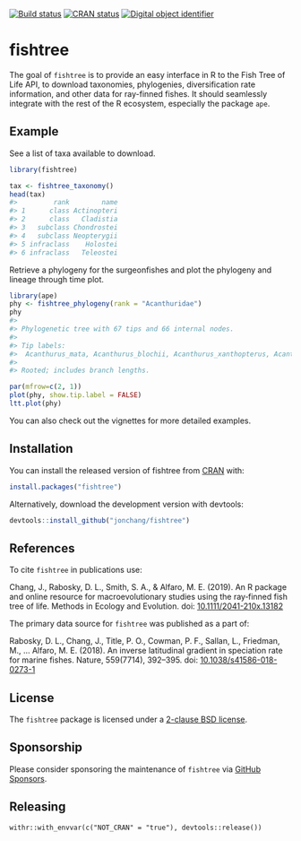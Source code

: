 
<!-- README.md is generated from README.Rmd. Please edit that file -->

[![Build
status](https://github.com/jonchang/fishtree/workflows/R%20package%20CI/badge.svg)](https://github.com/jonchang/fishtree/actions)
[![CRAN
status](https://www.r-pkg.org/badges/version/fishtree)](https://cran.r-project.org/package=fishtree)
[![Digital object
identifier](https://zenodo.org/badge/DOI/10.1111/2041-210x.13182.svg)](https://doi.org/10.1111/2041-210x.13182)

# fishtree

The goal of `fishtree` is to provide an easy interface in R to the Fish
Tree of Life API, to download taxonomies, phylogenies, diversification
rate information, and other data for ray-finned fishes. It should
seamlessly integrate with the rest of the R ecosystem, especially the
package `ape`.

## Example

See a list of taxa available to download.

``` r
library(fishtree)

tax <- fishtree_taxonomy()
head(tax)
#>         rank        name
#> 1      class Actinopteri
#> 2      class   Cladistia
#> 3   subclass Chondrostei
#> 4   subclass Neopterygii
#> 5 infraclass    Holostei
#> 6 infraclass   Teleostei
```

Retrieve a phylogeny for the surgeonfishes and plot the phylogeny and
lineage through time plot.

``` r
library(ape)
phy <- fishtree_phylogeny(rank = "Acanthuridae")
phy
#> 
#> Phylogenetic tree with 67 tips and 66 internal nodes.
#> 
#> Tip labels:
#>  Acanthurus_mata, Acanthurus_blochii, Acanthurus_xanthopterus, Acanthurus_bariene, Acanthurus_dussumieri, Acanthurus_leucocheilus, ...
#> 
#> Rooted; includes branch lengths.
```

``` r
par(mfrow=c(2, 1))
plot(phy, show.tip.label = FALSE)
ltt.plot(phy)
```

You can also check out the vignettes for more detailed examples.

## Installation

You can install the released version of fishtree from
[CRAN](https://CRAN.R-project.org) with:

``` r
install.packages("fishtree")
```

Alternatively, download the development version with devtools:

``` r
devtools::install_github("jonchang/fishtree")
```

## References

To cite `fishtree` in publications use:

Chang, J., Rabosky, D. L., Smith, S. A., & Alfaro, M. E. (2019). An R
package and online resource for macroevolutionary studies using the
ray‐finned fish tree of life. Methods in Ecology and Evolution. doi:
[10.1111/2041-210x.13182](https://doi.org/10.1111/2041-210x.13182)

The primary data source for `fishtree` was published as a part of:

Rabosky, D. L., Chang, J., Title, P. O., Cowman, P. F., Sallan, L.,
Friedman, M., … Alfaro, M. E. (2018). An inverse latitudinal gradient in
speciation rate for marine fishes. Nature, 559(7714), 392–395. doi:
[10.1038/s41586-018-0273-1](https://doi.org/10.1038/s41586-018-0273-1)

## License

The `fishtree` package is licensed under a [2-clause BSD
license](https://opensource.org/licenses/BSD-2-Clause).

## Sponsorship

Please consider sponsoring the maintenance of `fishtree` via [GitHub
Sponsors](https://github.com/sponsors/jonchang).

## Releasing

    withr::with_envvar(c("NOT_CRAN" = "true"), devtools::release())
